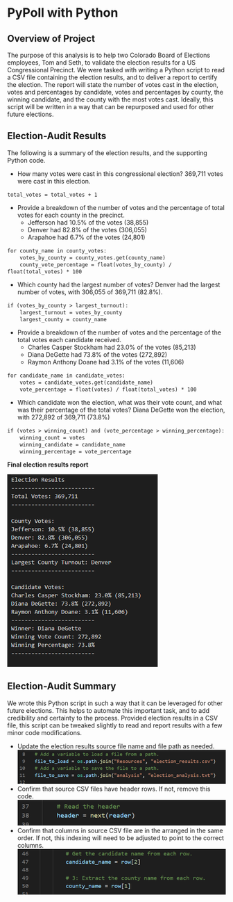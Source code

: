 # PyPoll with Python

## Overview of Project

The purpose of this analysis is to help two Colorado Board of Elections employees, Tom and Seth, to validate the election results for a US Congressional Precinct. We were tasked with writing a Python script to read a CSV file containing the election results, and to deliver a report to certify the election. The report will state the number of votes cast in the election, votes and percentages by candidate, votes and percentages by county, the winning candidate, and the county with the most votes cast. Ideally, this script will be written in a way that can be repurposed and used for other future elections.

## Election-Audit Results

The following is a summary of the election results, and the supporting Python code.

- How many votes were cast in this congressional election?
 369,711 votes were cast in this election.
```
total_votes = total_votes + 1
```
- Provide a breakdown of the number of votes and the percentage of total votes for each county in the precinct.
  - Jefferson had 10.5% of the votes (38,855)
  - Denver had 82.8% of the votes (306,055)
  - Arapahoe had 6.7% of the votes (24,801)
```
for county_name in county_votes:
	votes_by_county = county_votes.get(county_name)
	county_vote_percentage = float(votes_by_county) / float(total_votes) * 100
```
- Which county had the largest number of votes?
 Denver had the largest number of votes, with 306,055 of 369,711 (82.8%).
```
if (votes_by_county > largest_turnout):
	largest_turnout = votes_by_county
	largest_county = county_name
```
- Provide a breakdown of the number of votes and the percentage of the total votes each candidate received.
  - Charles Casper Stockham had 23.0% of the votes (85,213)
  - Diana DeGette had 73.8% of the votes (272,892)
  - Raymon Anthony Doane had 3.1% of the votes (11,606)
```
for candidate_name in candidate_votes:
	votes = candidate_votes.get(candidate_name)
	vote_percentage = float(votes) / float(total_votes) * 100
```
- Which candidate won the election, what was their vote count, and what was their percentage of the total votes?
 Diana DeGette won the election, with 272,892 of 369,711 (73.8%)
```
if (votes > winning_count) and (vote_percentage > winning_percentage):
	winning_count = votes
	winning_candidate = candidate_name
	winning_percentage = vote_percentage
```
**Final election results report**

![Election Report](/Resources/Election_Results_Report.PNG)

## Election-Audit Summary

We wrote this Python script in such a way that it can be leveraged for other future elections. This helps to automate this important task, and to add credibility and certainty to the process. Provided election results in a CSV file, this script can be tweaked slightly to read and report results with a few minor code modifications.
- Update the election results source file name and file path as needed.
![File Name & Path](/Resources/FilePath_FileName.PNG)
- Confirm that source CSV files have header rows. If not, remove this code.
![Header Row](/Resources/Read_Header_Row.PNG)
- Confirm that columns in source CSV file are in the arranged in the same order. If not, this indexing will need to be adjusted to point to the correct columns.
![Indexes](/Resources/Candidate_County_Indexes.PNG)
